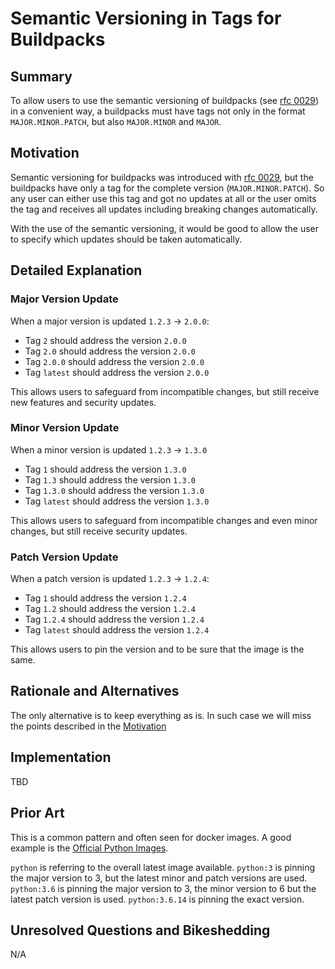 # Semantic Versioning in Tags for Buildpacks

## Summary

To allow users to use the semantic versioning of buildpacks (see [rfc 0029](./0029-semantic-versioning.md)) in a convenient way, a buildpacks must have tags not only in the format `MAJOR.MINOR.PATCH`, but also `MAJOR.MINOR` and `MAJOR`.

## Motivation

Semantic versioning for buildpacks was introduced with [rfc 0029](./0029-semantic-versioning.md), but the buildpacks have only a tag for the complete version (`MAJOR.MINOR.PATCH`). So any user can either use this tag and got no updates at all or the user omits the tag and receives all updates including breaking changes automatically.

With the use of the semantic versioning, it would be good to allow the user to specify which updates should be taken automatically.

## Detailed Explanation

### Major Version Update

When a major version is updated `1.2.3` -> `2.0.0`:

* Tag `2` should address the version `2.0.0`
* Tag `2.0` should address the version `2.0.0`
* Tag `2.0.0` should address the version `2.0.0`
* Tag `latest` should address the version `2.0.0`

This allows users to safeguard from incompatible changes, but still receive new features and security updates.

### Minor Version Update

When a minor version is updated `1.2.3` -> `1.3.0`

* Tag `1` should address the version `1.3.0`
* Tag `1.3` should address the version `1.3.0`
* Tag `1.3.0` should address the version `1.3.0`
* Tag `latest` should address the version `1.3.0`

This allows users to safeguard from incompatible changes and even minor changes, but still receive security updates.

### Patch Version Update

When a patch version is updated `1.2.3` -> `1.2.4`:

* Tag `1` should address the version `1.2.4`
* Tag `1.2` should address the version `1.2.4`
* Tag `1.2.4` should address the version `1.2.4`
* Tag `latest` should address the version `1.2.4`

This allows users to pin the version and to be sure that the image is the same.

## Rationale and Alternatives

The only alternative is to keep everything as is. In such case we will miss the points described in the [Motivation](#motivation)

## Implementation

TBD

## Prior Art

This is a common pattern and often seen for docker images. A good example is the [Official Python Images](https://hub.docker.com/_/python?tab=tags).

`python` is referring to the overall latest image available.
`python:3` is pinning the major version to 3, but the latest minor and patch versions are used.
`python:3.6` is pinning the major version to 3, the minor version to 6 but the latest patch version is used.
`python:3.6.14` is pinning the exact version.

## Unresolved Questions and Bikeshedding

N/A
